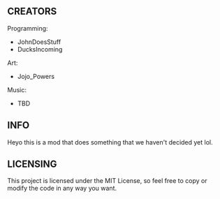 ## CREATORS ##
Programming: 
- JohnDoesStuff
- DucksIncoming

Art:
- Jojo_Powers

Music:
- TBD

## INFO ##

Heyo this is a mod that does something that we haven't decided yet lol.

## LICENSING ##

This project is licensed under the MIT License, so feel free to copy or modify the code in any way you want.
